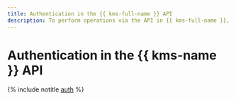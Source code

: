 ```yaml
---
title: Authentication in the {{ kms-full-name }} API
description: To perform operations via the API in {{ kms-full-name }}, a service for creating and managing encryption keys, get an IAM token for your service, federated, or user account.
---
```


# Authentication in the {{ kms-name }} API

{% include notitle [auth](../../_includes/authentication.md) %}
